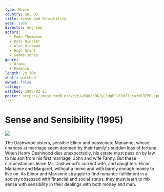 ```yaml
---
type: Movie
country: GB, US
title: Sense and Sensibility
year: 1995
director: Ang Lee
actors:
  - Emma Thompson
  - Kate Winslet
  - Alan Rickman
  - Hugh Grant
  - Gemma Jones
genre:
  - Drama
  - Romance
length: 2h 16m
shelf: watched
owned: false
rating:
watched: 1996-02-23
poster: https://image.tmdb.org/t/p/w500/cBK2yL3HqhFvIVd7lLtazWlRZPR.jpg
---
```


# Sense and Sensibility (1995)

![](https://image.tmdb.org/t/p/w500/cBK2yL3HqhFvIVd7lLtazWlRZPR.jpg)

The Dashwood sisters, sensible Elinor and passionate Marianne, whose chances at marriage seem doomed by their family's sudden loss of fortune.  When Henry Dashwood dies unexpectedly, his estate must pass on by law to his son from his first marriage, John and wife Fanny. But these circumstances leave Mr. Dashwood's current wife, and daughters Elinor, Marianne and Margaret, without a home and with barely enough money to live on. As Elinor and Marianne struggle to find romantic fulfillment in a society obsessed with financial and social status, they must learn to mix sense with sensibility in their dealings with both money and men.